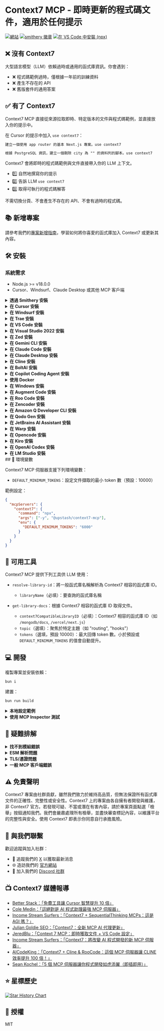 # Context7 MCP - 即時更新的程式碼文件，適用於任何提示

[![網站](https://img.shields.io/badge/Website-context7.com-blue)](https://context7.com) [![smithery 徽章](https://smithery.ai/badge/@upstash/context7-mcp)](https://smithery.ai/server/@upstash/context7-mcp) [<img alt="在 VS Code 中安裝 (npx)" src="https://img.shields.io/badge/VS_Code-VS_Code?style=flat-square&label=安裝%20Context7%20MCP&color=0098FF">](https://insiders.vscode.dev/redirect?url=vscode%3Amcp%2Finstall%3F%7B%22name%22%3A%22context7%22%2C%22command%22%3A%22npx%22%2C%22args%22%3A%5B%22-y%22%2C%22%40upstash%2Fcontext7-mcp%40latest%22%5D%7D)

## ❌ 沒有 Context7

大型語言模型（LLM）依賴過時或通用的函式庫資訊。你會遇到：

- ❌ 程式碼範例過時，僅根據一年前的訓練資料
- ❌ 產生不存在的 API
- ❌ 舊版套件的通用答案

## ✅ 有了 Context7

Context7 MCP 直接從來源拉取即時、特定版本的文件與程式碼範例，並直接放入你的提示中。

在 Cursor 的提示中加入 `use context7`：

```txt
建立一個使用 app router 的基本 Next.js 專案。use context7
```

```txt
根據 PostgreSQL 資訊，建立一個刪除 city 為 "" 的資料列的腳本。use context7
```

Context7 會將即時的程式碼範例與文件直接帶入你的 LLM 上下文。

- 1️⃣ 自然地撰寫你的提示
- 2️⃣ 告訴 LLM `use context7`
- 3️⃣ 取得可執行的程式碼解答

不需切換分頁、不會產生不存在的 API、不會有過時的程式碼。

## 📚 新增專案

請參考我們的[專案新增指南](./adding-projects.md)，學習如何將你喜愛的函式庫加入 Context7 或更新其內容。

## 🛠️ 安裝

### 系統需求

- Node.js >= v18.0.0
- Cursor、Windsurf、Claude Desktop 或其他 MCP 客戶端

<details>
<summary><b>透過 Smithery 安裝</b></summary>

要透過 [Smithery](https://smithery.ai/server/@upstash/context7-mcp) 自動安裝 Context7 MCP Server：

```bash
npx -y @smithery/cli@latest install @upstash/context7-mcp --client <CLIENT_NAME> --key <YOUR_SMITHERY_KEY>
```

你的 Smithery 金鑰可在 [Smithery.ai 網頁](https://smithery.ai/server/@upstash/context7-mcp) 取得。

</details>

<details>
<summary><b>在 Cursor 安裝</b></summary>

前往：`Settings` -> `Cursor Settings` -> `MCP` -> `Add new global MCP server`

建議將下列設定貼到你的 Cursor `~/.cursor/mcp.json` 檔案。你也可以在專案資料夾建立 `.cursor/mcp.json` 進行專案安裝。詳見 [Cursor MCP 文件](https://docs.cursor.com/context/model-context-protocol)。

#### Cursor 遠端伺服器連線

```json
{
  "mcpServers": {
    "context7": {
      "url": "https://mcp.context7.com/mcp"
    }
  }
}
```

#### Cursor 本地伺服器連線

[![Install MCP Server](https://cursor.com/deeplink/mcp-install-dark.svg)](https://cursor.com/install-mcp?name=context7&config=eyJjb21tYW5kIjoibnB4IC15IEB1cHN0YXNoL2NvbnRleHQ3LW1jcCJ9)

```json
{
  "mcpServers": {
    "context7": {
      "command": "npx",
      "args": ["-y", "@upstash/context7-mcp"]
    }
  }
}
```

<details>
<summary>替代方案：使用 Bun</summary>

[![Install MCP Server](https://cursor.com/deeplink/mcp-install-dark.svg)](https://cursor.com/install-mcp?name=context7&config=eyJjb21tYW5kIjoiYnVueCAteSBAdXBzdGFzaC9jb250ZXh0Ny1tY3AifQ%3D%3D)

```json
{
  "mcpServers": {
    "context7": {
      "command": "bunx",
      "args": ["-y", "@upstash/context7-mcp"]
    }
  }
}
```

</details>

<details>
<summary>替代方案：使用 Deno</summary>

[![Install MCP Server](https://cursor.com/deeplink/mcp-install-dark.svg)](https://cursor.com/install-mcp?name=context7&config=eyJjb21tYW5kIjoiZGVubyBydW4gLS1hbGxvdy1lbnYgLS1hbGxvdy1uZXQgbnBtOkB1cHN0YXNoL2NvbnRleHQ3LW1jcCJ9)

```json
{
  "mcpServers": {
    "context7": {
      "command": "deno",
      "args": ["run", "--allow-env", "--allow-net", "npm:@upstash/context7-mcp"]
    }
  }
}
```

</details>

</details>

<details>
<summary><b>在 Windsurf 安裝</b></summary>

將下列內容加入 Windsurf MCP 設定檔。詳見 [Windsurf MCP 文件](https://docs.windsurf.com/windsurf/mcp)。

#### Windsurf 遠端伺服器連線

```json
{
  "mcpServers": {
    "context7": {
      "serverUrl": "https://mcp.context7.com/sse"
    }
  }
}
```

#### Windsurf 本地伺服器連線

```json
{
  "mcpServers": {
    "context7": {
      "command": "npx",
      "args": ["-y", "@upstash/context7-mcp"]
    }
  }
}
```

</details>

<details>
<summary><b>在 Trae 安裝</b></summary>

請使用「手動新增」功能，並填寫該 MCP 伺服器的 JSON 設定資訊。
欲了解更多詳情，請參閱 [Trae 文件](https://docs.trae.ai/ide/model-context-protocol?_lang=zh-tw)。

#### Trae 遠端伺服器連線

```json
{
  "mcpServers": {
    "context7": {
      "url": "https://mcp.context7.com/mcp"
    }
  }
}
```

#### Trae 本地伺服器連線

```json
{
  "mcpServers": {
    "context7": {
      "command": "npx",
      "args": ["-y", "@upstash/context7-mcp"]
    }
  }
}
```

</details>

<details>
<summary><b>在 VS Code 安裝</b></summary>

[<img alt="在 VS Code 中安裝 (npx)" src="https://img.shields.io/badge/VS_Code-VS_Code?style=flat-square&label=安裝Context7%20MCP&color=0098FF">](https://insiders.vscode.dev/redirect?url=vscode%3Amcp%2Finstall%3F%7B%22name%22%3A%22context7%22%2C%22command%22%3A%22npx%22%2C%22args%22%3A%5B%22-y%22%2C%22%40upstash%2Fcontext7-mcp%40latest%22%5D%7D)
[<img alt="在 VS Code Insiders 中安裝 (npx)" src="https://img.shields.io/badge/VS_Code_Insiders-VS_Code_Insiders?style=flat-square&label=安裝Context7%20MCP&color=24bfa5">](https://insiders.vscode.dev/redirect?url=vscode-insiders%3Amcp%2Finstall%3F%7B%22name%22%3A%22context7%22%2C%22command%22%3A%22npx%22%2C%22args%22%3A%5B%22-y%22%2C%22%40upstash%2Fcontext7-mcp%40latest%22%5D%7D)

將下列內容加入 VS Code MCP 設定檔。詳見 [VS Code MCP 文件](https://code.visualstudio.com/docs/copilot/chat/mcp-servers)。

#### VS Code 遠端伺服器連線

```json
"mcp": {
  "servers": {
    "context7": {
      "type": "http",
      "url": "https://mcp.context7.com/mcp"
    }
  }
}
```

#### VS Code 本地伺服器連線

```json
"mcp": {
  "servers": {
    "context7": {
      "type": "stdio",
      "command": "npx",
      "args": ["-y", "@upstash/context7-mcp"]
    }
  }
}
```

</details>

<details>
<summary><b>在 Visual Studio 2022 安裝</b></summary>

您可以按照 [Visual Studio MCP 伺服器文件](https://learn.microsoft.com/visualstudio/ide/mcp-servers?view=vs-2022) 的說明，在 Visual Studio 2022 中設定 Context7 MCP。

請將以下內容新增至您的 Visual Studio MCP 設定檔（詳細資訊請參閱 [Visual Studio 文件](https://learn.microsoft.com/visualstudio/ide/mcp-servers?view=vs-2022)）：

```json
{
  "mcp": {
    "servers": {
      "context7": {
        "type": "http",
        "url": "https://mcp.context7.com/mcp"
      }
    }
  }
}
```

或者，若要使用本地伺服器：

```json
{
  "mcp": {
    "servers": {
      "context7": {
        "type": "stdio",
        "command": "npx",
        "args": ["-y", "@upstash/context7-mcp"]
      }
    }
  }
}
```

如需更多資訊與疑難排解，請參閱 [Visual Studio MCP 伺服器文件](https://learn.microsoft.com/visualstudio/ide/mcp-servers?view=vs-2022)。

</details>

<details>
<summary><b>在 Zed 安裝</b></summary>

可透過 [Zed 擴充套件](https://zed.dev/extensions?query=Context7) 安裝，或將下列內容加入 Zed `settings.json`。詳見 [Zed Context Server 文件](https://zed.dev/docs/assistant/context-servers)。

```json
{
  "context_servers": {
    "Context7": {
      "command": {
        "path": "npx",
        "args": ["-y", "@upstash/context7-mcp"]
      },
      "settings": {}
    }
  }
}
```

</details>

<details>
<summary><b>在 Gemini CLI 安裝</b></summary>

詳閱 [Gemini CLI 設定說明](https://github.com/google-gemini/gemini-cli/blob/main/docs/cli/configuration.md)。

1.  開啟 Gemini CLI 設定檔，位置為 `~/.gemini/settings.json`（其中 `~` 代表您的家目錄）。
2.  在您的 `settings.json` 檔案中的 `mcpServers` 物件內新增以下內容：

```json
{
  "mcpServers": {
    "context7": {
      "httpUrl": "https://mcp.context7.com/mcp"
    }
  }
}
```

或者，若要使用本地伺服器：

```json
{
  "mcpServers": {
    "context7": {
      "command": "npx",
      "args": ["-y", "@upstash/context7-mcp"]
    }
  }
}
```

如果 `mcpServers` 物件不存在，請建立它。

</details>

<details>
<summary><b>在 Claude Code 安裝</b></summary>

執行下列指令。詳見 [Claude Code MCP 文件](https://docs.anthropic.com/zh-TW/docs/claude-code/mcp)。

#### Claude Code 遠端伺服器連線

```sh
claude mcp add --transport http context7 https://mcp.context7.com/mcp
```

或者使用 SSE 傳輸方式：

```sh
claude mcp add --transport sse context7 https://mcp.context7.com/sse
```

#### Claude Code 本地伺服器連線

```sh
claude mcp add context7 -- npx -y @upstash/context7-mcp
```

</details>

<details>
<summary><b>在 Claude Desktop 安裝</b></summary>

將下列內容加入 Claude Desktop `claude_desktop_config.json`。詳見 [Claude Desktop MCP 文件](https://modelcontextprotocol.io/quickstart/user)。

```json
{
  "mcpServers": {
    "Context7": {
      "command": "npx",
      "args": ["-y", "@upstash/context7-mcp"]
    }
  }
}
```

</details>

<details>
<summary>
<b>在 Cline 安裝</b>
</summary>

您可以按照以下說明，透過 [Cline MCP 伺服器市集](https://cline.bot/mcp-marketplace) 輕鬆安裝 Context7：

1. 開啟 **Cline**。
2. 點擊選單圖示（☰）進入 **MCP 伺服器** 區段。
3. 在 **市集** 分頁的搜尋欄中尋找 _Context7_。
4. 點擊 **安裝** 按鈕。

您也可以直接修改 MCP servers 設定檔案：

1. 開啟 Cline。
2. 點擊選單圖示 (☰)，進入 MCP 伺服器部分。
3. 選擇遠端伺服器標籤。
4. 點擊編輯設定按鈕。
5. 將 context7 相關設定新增至 mcpServers：

```json
{
  "mcpServers": {
    "context7": {
      "url": "https://mcp.context7.com/mcp",
      "type": "streamableHttp",
      "headers": {
        "Authorization": "Bearer YOUR_API_KEY"
      }
    }
  }
}
```

</details>

<details>
<summary><b>在 BoltAI 安裝</b></summary>

打開應用程式的「Settings」頁面，前往「Plugins」，並輸入下列 JSON：

```json
{
  "mcpServers": {
    "context7": {
      "command": "npx",
      "args": ["-y", "@upstash/context7-mcp"]
    }
  }
}
```

儲存後，在聊天中輸入 `get-library-docs` 並接上你的 Context7 文件 ID（例如 `get-library-docs /nuxt/ui`）。更多資訊請參考 [BoltAI 文件網站](https://docs.boltai.com/docs/plugins/mcp-servers)。如在 iOS 上使用 BoltAI，請參考[此指南](https://docs.boltai.com/docs/boltai-mobile/mcp-servers)。

</details>

<details>
<summary><b>在 Copilot Coding Agent 安裝</b></summary>

## 在 Copilot Coding Agent 使用 Context7

請將以下設定加入 Copilot Coding Agent 的 `mcp` 設定區塊（Repository->Settings->Copilot->Coding agent->MCP configuration）：

```json
{
  "mcpServers": {
    "context7": {
      "type": "http",
      "url": "https://mcp.context7.com/mcp",
      "tools": ["get-library-docs", "resolve-library-id"]
    }
  }
}
```

更多資訊請參見[官方 GitHub 文件](https://docs.github.com/en/enterprise-cloud@latest/copilot/how-tos/agents/copilot-coding-agent/extending-copilot-coding-agent-with-mcp)。

</details>

<details>
<summary><b>使用 Docker</b></summary>

若你偏好在 Docker 容器中執行 MCP 伺服器：

1. **建立 Docker 映像檔：**

   先在專案根目錄（或任意位置）建立 `Dockerfile`：

   <details>
   <summary>點擊查看 Dockerfile 內容</summary>

   ```Dockerfile
   FROM node:18-alpine

   WORKDIR /app

   # 全域安裝最新版
   RUN npm install -g @upstash/context7-mcp

   # 如有需要可開放預設埠（視 MCP 客戶端互動而定）
   # EXPOSE 3000

   # 預設啟動指令
   CMD ["context7-mcp"]
   ```

   </details>

   然後使用標籤（如 `context7-mcp`）建構映像檔。**請確保 Docker Desktop（或 Docker daemon）已啟動。**在存有 `Dockerfile` 的目錄執行：

   ```bash
   docker build -t context7-mcp .
   ```

2. **設定 MCP 客戶端：**

   更新 MCP 客戶端設定以使用 Docker 指令。

   _cline_mcp_settings.json 範例：_

   ```json
   {
     "mcpServers": {
       "Сontext7": {
         "autoApprove": [],
         "disabled": false,
         "timeout": 60,
         "command": "docker",
         "args": ["run", "-i", "--rm", "context7-mcp"],
         "transportType": "stdio"
       }
     }
   }
   ```

   _注意：這是範例設定。請參考前述各 MCP 客戶端（如 Cursor、VS Code 等）的範例調整結構（如 `mcpServers` 與 `servers`）。同時確保 `args` 中的映像名稱與 `docker build` 使用的標籤一致。_

</details>

<details>
<summary><b>在 Windows 安裝</b></summary>

Windows 的設定與 Linux 或 macOS 略有不同（_範例以 Cline 為例_）。其他編輯器同理，請參考 `command` 與 `args` 設定。

```json
{
  "mcpServers": {
    "github.com/upstash/context7-mcp": {
      "command": "cmd",
      "args": ["/c", "npx", "-y", "@upstash/context7-mcp@latest"],
      "disabled": false,
      "autoApprove": []
    }
  }
}
```

</details>

<details>
<summary><b>在 Augment Code 安裝</b></summary>

在 Augment Code 設定 Context7 MCP，請依下列步驟：

1. 按 Cmd/Ctrl Shift P 或於 Augment 面板的漢堡選單中選擇
2. 選擇 Edit Settings
3. 於 Advanced 下點選 Edit in settings.json
4. 將伺服器設定加入 `augment.advanced` 物件的 `mcpServers` 陣列

```json
"augment.advanced": {
    "mcpServers": [
        {
            "name": "context7",
            "command": "npx",
            "args": ["-y", "@upstash/context7-mcp"]
        }
    ]
}
```

加入 MCP 伺服器後，請重啟編輯器。如遇錯誤，請檢查語法是否有遺漏括號或逗號。

</details>

<details>
<summary><b>在 Roo Code 安裝</b></summary>

將以下內容加入你的 Roo Code MCP 設定檔。更多資訊請參考 [Roo Code MCP 文件](https://docs.roocode.com/features/mcp/using-mcp-in-roo)。

#### Roo Code 遠端伺服器連線

```json
{
  "mcpServers": {
    "context7": {
      "type": "streamable-http",
      "url": "https://mcp.context7.com/mcp"
    }
  }
}
```

#### Roo Code 本地伺服器連線

```json
{
  "mcpServers": {
    "context7": {
      "command": "npx",
      "args": ["-y", "@upstash/context7-mcp"]
    }
  }
}
```

</details>

<details>
<summary><b>在 Zencoder 安裝</b></summary>

要在 Zencoder 設定 Context7 MCP，請依照下列步驟操作：

1. 前往 Zencoder 選單（...）
2. 從下拉選單選擇 Agent tools
3. 點擊 Add custom MCP
4. 輸入名稱與下方伺服器設定，並記得點擊 Install 按鈕

```json
{
  "command": "npx",
  "args": ["-y", "@upstash/context7-mcp@latest"]
}
```

新增 MCP 伺服器後，即可繼續使用。

</details>

<details>
<summary><b>在 Amazon Q Developer CLI 安裝</b></summary>

將以下內容加入你的 Amazon Q Developer CLI 設定檔。更多細節請參考 [Amazon Q Developer CLI 文件](https://docs.aws.amazon.com/amazonq/latest/qdeveloper-ug/command-line-mcp-configuration.html)。

```json
{
  "mcpServers": {
    "context7": {
      "command": "npx",
      "args": ["-y", "@upstash/context7-mcp@latest"]
    }
  }
}
```

</details>

<details>
<summary><b>在 Qodo Gen 安裝</b></summary>

詳情請參考 [Qodo Gen 文件](https://docs.qodo.ai/qodo-documentation/qodo-gen/qodo-gen-chat/agentic-mode/agentic-tools-mcps)。

1. 在 VSCode 或 IntelliJ 開啟 Qodo Gen 聊天面板。
2. 點擊 Connect more tools。
3. 點擊 + Add new MCP。
4. 加入以下設定：

```json
{
  "mcpServers": {
    "context7": {
      "url": "https://mcp.context7.com/mcp"
    }
  }
}
```

</details>

<details>
<summary><b>在 JetBrains AI Assistant 安裝</b></summary>

詳情請參考 [JetBrains AI Assistant 文件](https://www.jetbrains.com/help/ai-assistant/configure-an-mcp-server.html)。

1. 在 JetBrains IDE 前往 `Settings` -> `Tools` -> `AI Assistant` -> `Model Context Protocol (MCP)`
2. 點擊 `+ Add`
3. 在對話框左上角點擊 `Command` 並選擇 As JSON
4. 輸入以下設定並點擊 `OK`

```json
{
  "mcpServers": {
    "context7": {
      "command": "npx",
      "args": ["-y", "@upstash/context7-mcp"]
    }
  }
}
```

5. 點擊 `Apply` 儲存變更。
6. 同樣方式也可在 JetBrains Junie 的 `Settings` -> `Tools` -> `Junie` -> `MCP Settings` 新增 context7。

</details>

<details>
<summary><b>在 Warp 安裝</b></summary>

詳情請參考 [Warp Model Context Protocol 文件](https://docs.warp.dev/knowledge-and-collaboration/mcp#adding-an-mcp-server)。

1. 前往 `Settings` > `AI` > `Manage MCP servers`
2. 點擊 `+ Add` 新增 MCP 伺服器
3. 貼上以下設定：

```json
{
  "Context7": {
    "command": "npx",
    "args": ["-y", "@upstash/context7-mcp"],
    "env": {},
    "working_directory": null,
    "start_on_launch": true
  }
}
```

4. 點擊 `Save` 套用變更。

</details>

<details>
<summary><b>在 Opencode 安裝</b></summary>

將以下內容加入你的 Opencode 設定檔。更多資訊請參考 [Opencode MCP 文件](https://opencode.ai/docs/mcp-servers)。

#### Opencode 遠端伺服器連線

```json
"mcp": {
  "context7": {
    "type": "remote",
    "url": "https://mcp.context7.com/mcp",
    "enabled": true
  }
}
```

#### Opencode 本地伺服器連線

```json
{
  "mcp": {
    "context7": {
      "type": "local",
      "command": ["npx", "-y", "@upstash/context7-mcp"],
      "enabled": true
    }
  }
}
```

</details>

<details>

<summary><b>在 Kiro 安裝</b></summary>

詳情請參考 [Kiro Model Context Protocol 文件](https://kiro.dev/docs/mcp/configuration/)。

1. 前往 `Kiro` > `MCP Servers`
2. 點擊 `+ Add` 按鈕新增 MCP 伺服器。
3. 貼上以下設定：

```json
{
  "mcpServers": {
    "Context7": {
      "command": "npx",
      "args": ["-y", "@upstash/context7-mcp"],
      "env": {},
      "disabled": false,
      "autoApprove": []
    }
  }
}
```

4. 點擊 `Save` 套用變更。

</details>
<details>
<summary><b>在 OpenAI Codex 安裝</b></summary>

詳情請參考 [OpenAI Codex](https://github.com/openai/codex)。

將下列設定加入你的 OpenAI Codex MCP 伺服器設定：

```toml
[mcp_servers.context7]
args = ["-y", "@upstash/context7-mcp"]
command = "npx"
```

</details>
<details>
<summary><b>在 LM Studio 安裝</b></summary>

詳情請參考 [LM Studio MCP 支援](https://lmstudio.ai/blog/lmstudio-v0.3.17)。

#### 一鍵安裝：

[![將 MCP Server context7 加入 LM Studio](https://files.lmstudio.ai/deeplink/mcp-install-light.svg)](https://lmstudio.ai/install-mcp?name=context7&config=eyJjb21tYW5kIjoibnB4IiwiYXJncyI6WyIteSIsIkB1cHN0YXNoL2NvbnRleHQ3LW1jcCJdfQ%3D%3D)

#### 手動設定：

1. 前往 `Program`（右側）> `Install` > `Edit mcp.json`
2. 貼上以下設定：

```json
{
  "mcpServers": {
    "Context7": {
      "command": "npx",
      "args": ["-y", "@upstash/context7-mcp"]
    }
  }
}
```

3. 點擊 `Save` 套用變更。
4. 可於右側 `Program` 下方或聊天框底部的插頭圖示切換 MCP 伺服器開關。

</details>
## 🔧 環境變數

Context7 MCP 伺服器支援下列環境變數：

- `DEFAULT_MINIMUM_TOKENS`：設定文件擷取的最小 token 數（預設：10000）

範例設定：

```json
{
  "mcpServers": {
    "context7": {
      "command": "npx",
      "args": ["-y", "@upstash/context7-mcp"],
      "env": {
        "DEFAULT_MINIMUM_TOKENS": "6000"
      }
    }
  }
}
```

## 🔨 可用工具

Context7 MCP 提供下列工具供 LLM 使用：

- `resolve-library-id`：將一般函式庫名稱解析為 Context7 相容的函式庫 ID。
  - `libraryName`（必填）：要查詢的函式庫名稱

- `get-library-docs`：根據 Context7 相容的函式庫 ID 取得文件。
  - `context7CompatibleLibraryID`（必填）：Context7 相容的函式庫 ID（如 `/mongodb/docs`, `/vercel/next.js`）
  - `topic`（選填）：聚焦於特定主題（如 "routing", "hooks"）
  - `tokens`（選填，預設 10000）：最大回傳 token 數。小於預設或 `DEFAULT_MINIMUM_TOKENS` 的值會自動提升。

## 💻 開發

複製專案並安裝依賴：

```bash
bun i
```

建置：

```bash
bun run build
```

<details>
<summary><b>本地設定範例</b></summary>

```json
{
  "mcpServers": {
    "context7": {
      "command": "npx",
      "args": ["tsx", "/path/to/folder/context7-mcp/src/index.ts"]
    }
  }
}
```

</details>

<details>
<summary><b>使用 MCP Inspector 測試</b></summary>

```bash
npx -y @modelcontextprotocol/inspector npx @upstash/context7-mcp
```

</details>

## 🚨 疑難排解

<details>
<summary><b>找不到模組錯誤</b></summary>

若遇到 `ERR_MODULE_NOT_FOUND`，請嘗試用 `bunx` 取代 `npx`：

```json
{
  "mcpServers": {
    "context7": {
      "command": "bunx",
      "args": ["-y", "@upstash/context7-mcp"]
    }
  }
}
```

這通常能解決 `npx` 無法正確安裝或解析套件的問題。

</details>

<details>
<summary><b>ESM 解析問題</b></summary>

若出現 `Error: Cannot find module 'uriTemplate.js'`，請嘗試加上 `--experimental-vm-modules` 參數：

```json
{
  "mcpServers": {
    "context7": {
      "command": "npx",
      "args": ["-y", "--node-options=--experimental-vm-modules", "@upstash/context7-mcp@1.0.6"]
    }
  }
}
```

</details>

<details>
<summary><b>TLS/憑證問題</b></summary>

可加上 `--experimental-fetch` 參數繞過 TLS 問題：

```json
{
  "mcpServers": {
    "context7": {
      "command": "npx",
      "args": ["-y", "--node-options=--experimental-fetch", "@upstash/context7-mcp"]
    }
  }
}
```

</details>

<details>
<summary><b>一般 MCP 客戶端錯誤</b></summary>

1. 嘗試加上 `@latest` 於套件名稱
2. 改用 `bunx` 取代 `npx`
3. 或改用 `deno`
4. 請確認 Node.js 版本為 v18 或以上，以支援原生 fetch

</details>

## ⚠️ 免責聲明

Context7 專案由社群貢獻，雖然我們致力於維持高品質，但無法保證所有函式庫文件的正確性、完整性或安全性。Context7 上的專案由各自擁有者開發與維護，非 Context7 官方。若發現可疑、不當或潛在有害內容，請於專案頁面點選「檢舉」按鈕通知我們。我們會嚴肅處理所有檢舉，並盡快審查標記內容，以維護平台的完整性與安全。使用 Context7 即表示你同意自行承擔風險。

## 🤝 與我們聯繫

歡迎追蹤與加入社群：

- 📢 追蹤我們的 [X](https://x.com/contextai) 以獲取最新消息
- 🌐 造訪我們的 [官方網站](https://context7.com)
- 💬 加入我們的 [Discord 社群](https://upstash.com/discord)

## 📺 Context7 媒體報導

- [Better Stack：「免費工具讓 Cursor 智慧提升 10 倍」](https://youtu.be/52FC3qObp9E)
- [Cole Medin：「這絕對是 AI 程式助理最強 MCP 伺服器」](https://www.youtube.com/watch?v=G7gK8H6u7Rs)
- [Income Stream Surfers：「Context7 + SequentialThinking MCPs：這是 AGI 嗎？」](https://www.youtube.com/watch?v=-ggvzyLpK6o)
- [Julian Goldie SEO：「Context7：全新 MCP AI 代理更新」](https://www.youtube.com/watch?v=CTZm6fBYisc)
- [JeredBlu：「Context 7 MCP：即時獲取文件 + VS Code 設定」](https://www.youtube.com/watch?v=-ls0D-rtET4)
- [Income Stream Surfers：「Context7：將改變 AI 程式開發的新 MCP 伺服器」](https://www.youtube.com/watch?v=PS-2Azb-C3M)
- [AICodeKing：「Context7 + Cline & RooCode：這個 MCP 伺服器讓 CLINE 效率提升 100 倍！」](https://www.youtube.com/watch?v=qZfENAPMnyo)
- [Sean Kochel：「5 個 MCP 伺服器讓你程式開發如虎添翼（即插即用）」](https://www.youtube.com/watch?v=LqTQi8qexJM)

## ⭐ 星標歷史

[![Star History Chart](https://api.star-history.com/svg?repos=upstash/context7&type=Date)](https://www.star-history.com/#upstash/context7&Date)

## 📄 授權

MIT
